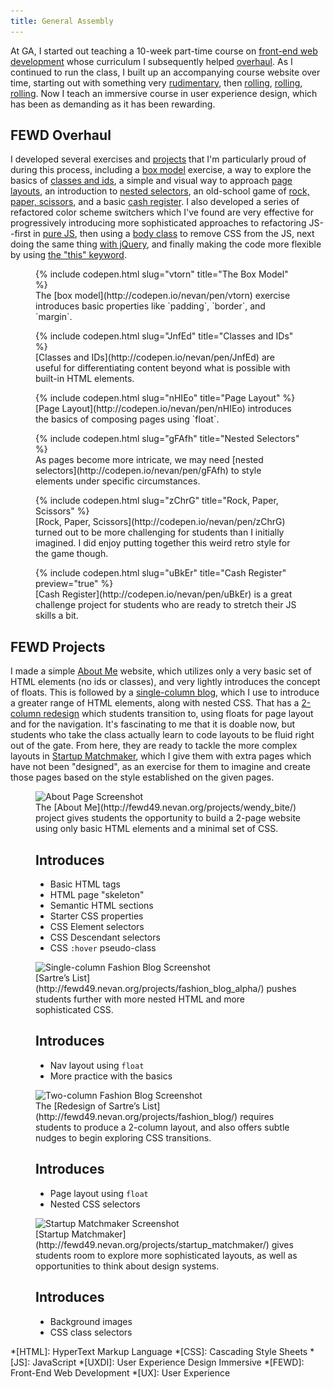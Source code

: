 ```yaml
---
title: General Assembly
---
```


At GA, I started out teaching a 10-week part-time course on [front-end web development](https://generalassemb.ly/education/front-end-web-development) whose curriculum I subsequently helped [overhaul](#fewd-overhaul). As I continued to run the class, I built up an accompanying course website over time, starting out with something very [rudimentary](http://nevanscott.com/fewd13/), then [rolling](http://nevanscott.com/fewd19/), [rolling](http://nevanscott.com/fewd29/), [rolling](http://fewd49.nevan.org). Now I teach an immersive course in user experience design, which has been as demanding as it has been rewarding.


FEWD Overhaul
-------------

I developed several exercises and [projects](#fewd-projects) that I'm particularly proud of during this process, including a [box model](http://codepen.io/nevan/pen/vtorn) exercise, a way to explore the basics of [classes and ids](http://codepen.io/nevan/pen/JnfEd), a simple and visual way to approach [page layouts](http://codepen.io/nevan/pen/nHIEo), an introduction to [nested selectors](http://codepen.io/nevan/pen/gFAfh), an old-school game of [rock, paper, scissors](http://codepen.io/nevan/pen/zChrG), and a basic [cash register](http://codepen.io/nevan/pen/uBkEr). I also developed a series of refactored color scheme switchers which I've found are very effective for progressively introducing more sophisticated approaches to refactoring JS--first in [pure JS](http://codepen.io/nevan/pen/kBItz), then using a [body class](http://codepen.io/nevan/pen/pnLje) to remove CSS from the JS, next doing the same thing [with jQuery](http://codepen.io/nevan/pen/dmklG), and finally making the code more flexible by using [the "this" keyword](http://codepen.io/nevan/pen/sHpbj).

<figure class="screenshot">
  <div class="browser">
    {% include codepen.html slug="vtorn" title="The Box Model" %}
  </div>
  <figcaption markdown="1">
  The [box model](http://codepen.io/nevan/pen/vtorn) exercise introduces basic properties like `padding`, `border`, and `margin`.
  </figcaption>
</figure>

<figure class="screenshot">
  <div class="browser">
    {% include codepen.html slug="JnfEd" title="Classes and IDs" %}
  </div>
  <figcaption markdown="1">
  [Classes and IDs](http://codepen.io/nevan/pen/JnfEd) are useful for differentiating content beyond what is possible with built-in HTML elements.
  </figcaption>
</figure>

<figure class="screenshot">
  <div class="browser">
    {% include codepen.html slug="nHIEo" title="Page Layout" %}
  </div>
  <figcaption markdown="1">
  [Page Layout](http://codepen.io/nevan/pen/nHIEo) introduces the basics of composing pages using `float`.
  </figcaption>
</figure>

<figure class="screenshot">
  <div class="browser">
    {% include codepen.html slug="gFAfh" title="Nested Selectors" %}
  </div>
  <figcaption markdown="1">
  As pages become more intricate, we may need [nested selectors](http://codepen.io/nevan/pen/gFAfh) to style elements under specific circumstances.
  </figcaption>
</figure>

<figure class="screenshot">
  <div class="browser">
    {% include codepen.html slug="zChrG" title="Rock, Paper, Scissors" %}
  </div>
  <figcaption markdown="1">
  [Rock, Paper, Scissors](http://codepen.io/nevan/pen/zChrG) turned out to be more challenging for students than I initially imagined. I did enjoy putting together this weird retro style for the game though.
  </figcaption>
</figure>

<figure class="screenshot">
  <div class="browser">
    {% include codepen.html slug="uBkEr" title="Cash Register" preview="true" %}
  </div>
  <figcaption markdown="1">
  [Cash Register](http://codepen.io/nevan/pen/uBkEr) is a great challenge project for students who are ready to stretch their JS skills a bit.
  </figcaption>
</figure>



FEWD Projects
-------------

I made a simple [About Me](http://fewd49.nevan.org/projects/wendy_bite/) website, which utilizes only a very basic set of HTML elements (no ids or classes), and very lightly introduces the concept of floats. This is followed by a [single-column blog](http://fewd49.nevan.org/projects/fashion_blog_alpha/), which I use to introduce a greater range of HTML elements, along with nested CSS. That has a [2-column redesign](http://fewd49.nevan.org/projects/fashion_blog/) which students transition to, using floats for page layout and for the navigation. It's fascinating to me that it is doable now, but students who take the class actually learn to code layouts to be fluid right out of the gate. From here, they are ready to tackle the more complex layouts in [Startup Matchmaker](http://fewd49.nevan.org/projects/startup_matchmaker/), which I give them with extra pages which have not been "designed", as an exercise for them to imagine and create those pages based on the style established on the given pages.

<figure class="screenshot">
  <div class="browser">
    <img src="/img/about.png"
      srcset="/img/about.png 1024w, /img/about_m.png 640w"
      alt="About Page Screenshot">
  </div>
  <figcaption markdown="1">
  The [About Me](http://fewd49.nevan.org/projects/wendy_bite/) project gives students the opportunity to build a 2-page website using only basic HTML elements and a minimal set of CSS.

  <h2>Introduces</h2>

  * Basic HTML tags
  * HTML page "skeleton"
  * Semantic HTML sections
  * Starter CSS properties
  * CSS Element selectors
  * CSS Descendant selectors
  * CSS `:hover` pseudo-class
  </figcaption>
</figure>

<figure class="screenshot">
  <div class="browser">
    <img src="/img/fashion1.png"
      srcset="/img/fashion1.png 1024w, /img/fashion1_m.png 640w"
      alt="Single-column Fashion Blog Screenshot">
  </div>
  <figcaption markdown="1">
  [Sartre’s List](http://fewd49.nevan.org/projects/fashion_blog_alpha/) pushes students further with more nested HTML and more sophisticated CSS.

  <h2>Introduces</h2>

  * Nav layout using `float`
  * More practice with the basics
  </figcaption>
</figure>

<figure class="screenshot">
  <div class="browser">
    <img src="/img/fashion2.png"
      srcset="/img/fashion2.png 1024w, /img/fashion2_m.png 640w"
      alt="Two-column Fashion Blog Screenshot">
  </div>
  <figcaption markdown="1">
  The [Redesign of Sartre’s List](http://fewd49.nevan.org/projects/fashion_blog/) requires students to produce a 2-column layout, and also offers subtle nudges to begin exploring CSS transitions.

  <h2>Introduces</h2>

  * Page layout using `float`
  * Nested CSS selectors
  </figcaption>
</figure>

<figure class="screenshot">
  <div class="browser">
    <img src="/img/startup.png"
      srcset="/img/startup.png 1024w, /img/startup_m.png 640w"
      alt="Startup Matchmaker Screenshot">
  </div>
  <figcaption markdown="1">
  [Startup Matchmaker](http://fewd49.nevan.org/projects/startup_matchmaker/) gives students room to explore more sophisticated layouts, as well as opportunities to think about design systems.

  <h2>Introduces</h2>

  * Background images
  * CSS class selectors
  </figcaption>
</figure>



*[HTML]: HyperText Markup Language
*[CSS]: Cascading Style Sheets
*[JS]: JavaScript
*[UXDI]: User Experience Design Immersive
*[FEWD]: Front-End Web Development
*[UX]: User Experience
